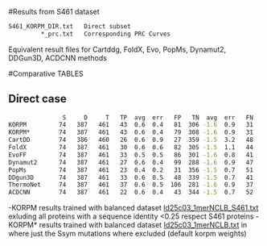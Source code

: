 
#Results from S461 dataset

```sh
S461_KORPM_DIR.txt   Direct subset
         *_prc.txt   Corresponding PRC Curves      
```

Equivalent result files for Cartddg, FoldX, Evo, PopMs, Dynamut2, DDGun3D, ACDCNN methods

#Comparative TABLES

## Direct case 
```sh
               S     D     T   TP  avg  err   FP   TN  avg  err   FN    P     N   SEN   SPE   PPV   NPV   ACC  accn  RMSE   MAE   PCC    Sc    Ob1   Ob2  MCC     AUC_R   AUC_P   THROC    Sen     Spe     BMCC    TH     Sen     Spe
KORPM         74   387   461   43  0.6  0.4   81  306 -1.6  0.9   31   124   337 0.581 0.791 0.347 0.908 0.757 0.686 1.208 0.906 0.570  67.0  32.5   0.4  0.31    0.771   0.362  -0.198   0.730   0.703   0.330  -0.198   0.730   0.703
KORPM*        74   387   461   43  0.6  0.4   79  308 -1.6  0.9   31   122   339 0.581 0.796 0.352 0.909 0.761 0.688 1.204 0.904 0.575  66.6  33.0   0.4  0.31    0.775   0.381  -0.201   0.730   0.698   0.325  -0.201   0.730   0.698
CartDD        74   386   460   26  0.6  0.9   27  359 -1.5  3.2   48    53   407 0.351 0.930 0.491 0.882 0.837 0.641 3.590 2.928 0.605  58.0  39.6   2.4  0.32    0.783   0.407  -2.396   0.784   0.689   0.363  -0.154   0.405   0.925
FoldX         74   387   461   30  0.6  0.6   82  305 -1.5  1.1   44   112   349 0.405 0.788 0.268 0.874 0.727 0.597 1.909 1.263 0.301  65.9  29.3   4.8  0.17    0.674   0.232  -0.481   0.703   0.618   0.237  -0.481   0.703   0.618
EvoFF         74   387   461   33  0.5  0.5   86  301 -1.6  0.8   41   119   342 0.446 0.778 0.277 0.880 0.725 0.612 1.275 0.971 0.463  66.4  31.5   2.2  0.19    0.679   0.258  -0.605   0.770   0.561   0.243  -0.605   0.770   0.561
Dynamut2      74   387   461   27  0.6  0.4   99  288 -1.6  0.9   47   126   335 0.365 0.744 0.214 0.860 0.683 0.555 1.274 0.961 0.500  64.6  34.1   1.3  0.09    0.649   0.222  -0.352   0.730   0.527   0.205  -0.673   0.865   0.403
PopMs         74   387   461   23  0.4  0.2   31  356 -1.5  0.7   51    54   407 0.311 0.920 0.426 0.875 0.822 0.615 1.022 0.763 0.611  72.0  27.5   0.4  0.26    0.768   0.349  -0.471   0.689   0.711   0.318  -0.373   0.635   0.762
DDgun3D       74   387   461   33  0.6  0.5   48  339 -1.5  0.7   41    81   380 0.446 0.876 0.407 0.892 0.807 0.661 1.110 0.806 0.631  73.1  25.8   1.1  0.31    0.765   0.361  -0.287   0.676   0.682   0.311   0.010   0.446   0.876
ThermoNet     74   387   461   37  0.6  0.5  106  281 -1.6  0.9   37   143   318 0.500 0.726 0.259 0.884 0.690 0.613 1.236 0.931 0.552  68.3  30.8   0.9  0.18    0.697   0.274  -0.227   0.784   0.540   0.238  -0.227   0.784   0.540
ACDCNN        74   387   461   22  0.6  0.4   43  344 -1.5  0.7   52    65   396 0.297 0.889 0.338 0.869 0.794 0.593 1.065 0.775 0.605  72.7  27.1   0.2  0.20    0.736   0.340  -0.215   0.595   0.749   0.279  -0.166   0.541   0.793
```

-KORPM  results trained with balanced dataset [Id25c03_1merNCLB_S461.txt](../Id25c03_1merNCLB_S461.txt) exluding all proteins with a sequence identity <0.25 respect S461 proteins 
-KORPM* results trained with balanced dataset [Id25c03_1merNCLB.txt](../Id25c03_1merNCLB.txt) in where just the Ssym mutations where excluded (default korpm weights)  



